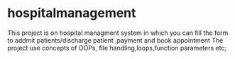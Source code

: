 # hospitalmanagement
This project is on hospital managment system in which you can fill the form to addmit patients/discharge patient ,payment and book appointment The project use concepts of OOPs, file handling,loops,function parameters etc;
